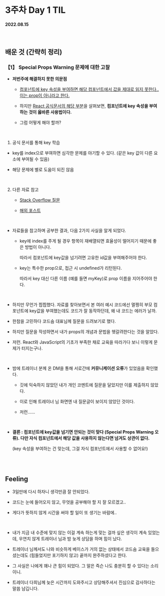 # 3주차 Day 1 TIL

#### 2022.08.15

<br/>

## 배운 것 (간략히 정리)

### 【1】 <strong>Special Props Warning 문제에 대한 고찰</strong>

- <strong>저번주에 해결하지 못한 의문점</strong>

    - <a href="https://ko.reactjs.org/warnings/special-props.html">컴포넌트에 key 속성을 부여하면 해당 컴포넌트에서 값을 제대로 읽지 못한다.. 이는 prop이 아니라고 한다.</a>

    - 하지만 <a href="https://ko.reactjs.org/docs/lists-and-keys.html#extracting-components-with-keys">React 공식문서의 해당 부분</a>을 살펴보면, <strong>컴포넌트에 key 속성을 부여하는 것이 옳바른 사용법이다.</strong>

    - 그럼 어떻게 해야 할까?

<br/>

1. 공식 문서를 통해 key 학습

- key를 index으로 부여하면 심각한 문제를 야기할 수 있다. (같은 key 값이 다른 요소에 부여될 수 있음)

- 해당 문제에 별로 도움이 되진 않음

<br/>

2. 다른 자료 참고

    - <a href="https://stackoverflow.com/questions/33661511/reactjs-key-undefined-when-accessed-as-a-prop">Stack Overflow 질문</a>

    - <a href="https://bobbyhadz.com/blog/react-key-is-not-a-prop-trying-to-access-it-results-undefined">해외 포스트</a>


<br/>

- 자료들을 참고하며 공부한 결과, 다음 2가지 사실을 알게 되었다.

    - key에 index를 주게 될 경우 항목이 재배열되면 효율성이 떨어지기 때문에 좋은 방법이 아니다.

      따라서 컴포넌트에 key값을 넘기려면 고유한 id값을 부여해주어야 한다.

    - key는 특수한 prop으로, 접근 시 undefined가 리턴된다.  
    
      따라서 key 대신 다른 이름 (예를 들면 myKey)로 prop 이름을 지어주어야 한다.

<br/>

- 하지만 무언가 찝찝했다. 자료를 찾아보면서 본 여러 예시 코드에선 멀쩡히 부모 컴포넌트에 key값을 부여했는데도 코드가 잘 동작하던데, 왜 내 코드는 에러가 날까.

- 한참을 고민하다 코드숨 대표님께 질문을 드려보기로 했다.

- 하지만 질문을 작성하면서 내가 props의 개념과 문법을 헷갈려한다는 것을 알았다.

- 저런. React와 JavaScript의 기초가 부족한 채로 교육을 따라가다 보니 이렇게 문제가 터지는구나.

<br/>

- 밤에 트레이너 분께 온 DM을 통해 서로간에 <strong>커뮤니케이션 오류</strong>가 있었음을 확인했다.

    - 깃에 익숙하지 않았던 내가 개인 코멘트에 질문을 달았지만 이를 제출하지 않았다.

    - 이로 인해 트레이너 님 화면엔 내 질문글이 보이지 않았던 것이다.
    
    - 저런......

<br/>

- <strong>결론 : 컴포넌트에 key값을 넘기면 안되는 것이 맞다 (Special Props Warning 오류). 다만 자식 컴포넌트에서 해당 값을 사용하지 않는다면 넘겨도 상관이 없다.</strong>

    (key 속성을 부여하는 건 맞는데, 그걸 자식 컴포넌트에서 사용할 수 없어요!)

<br/><br/>

## Feeling

- 3일만에 다시 하자니 생각만큼 잘 안되었다.

- 코드는 눈에 들어오지 않고, 무엇을 공부해야 할 지 잘 모르겠고..

- 게다가 뜻하지 않게 시간을 써야 할 일이 또 생기는 바람에..

<br/>

- 내가 지금 내 수준에 맞지 않는 이걸 계속 하는게 맞는 걸까 싶은 생각이 계속 있었는데, 우연치 않게 트레이너 님과 밤 늦게 상담을 하며 힘이 났다.

- 트레이너 님께서도 나와 비슷하게 베이스가 거의 없는 상태에서 코드숨 교육을 들으셨는데도 (힘들었지만 포기하지 않고) 끝까지 완주하셨다고 한다.

- 그 사실은 나에게 꽤나 큰 힘이 되었다. 그 말은 즉슨 나도 충분히 할 수 있다는 소리이니.

- 트레이너 다희님께 늦은 시간까지 도와주시고 상당해주셔서 진심으로 감사하다는 말씀 남깁니다.